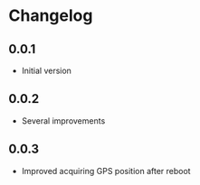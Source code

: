 # Changelog

## 0.0.1

- Initial version

## 0.0.2

- Several improvements

## 0.0.3

- Improved acquiring GPS position after reboot


